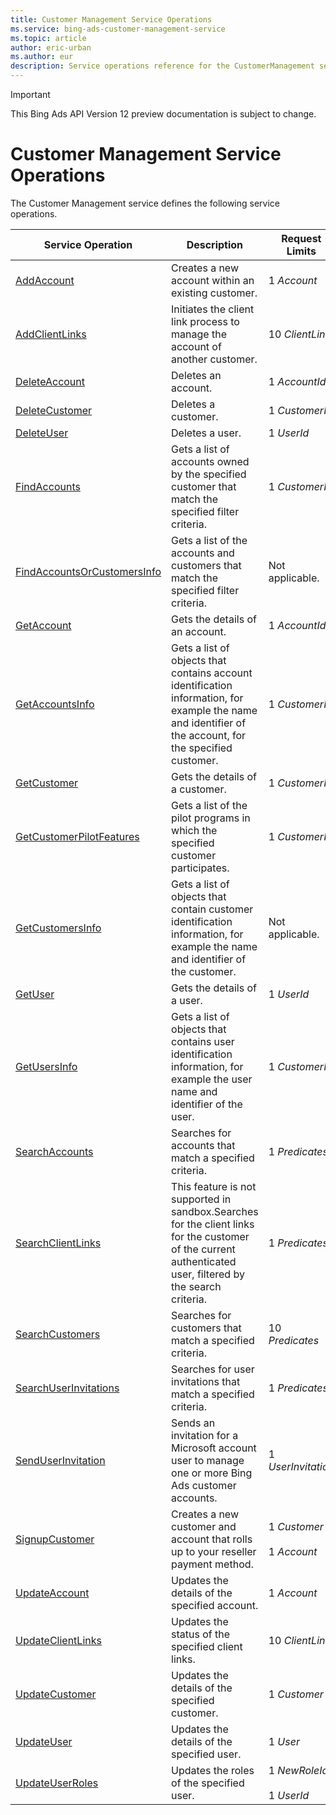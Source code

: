 ```yaml
---
title: Customer Management Service Operations
ms.service: bing-ads-customer-management-service
ms.topic: article
author: eric-urban
ms.author: eur
description: Service operations reference for the CustomerManagement service.
---
```

> [!IMPORTANT]
> This Bing Ads API Version 12 preview documentation is subject to change.
# Customer Management Service Operations
The Customer Management service defines the following service operations.

|Service Operation|Description|Request Limits|
|---|---|---|
|[AddAccount](addaccount.md)|Creates a new account within an existing customer.|1 *Account*|
|[AddClientLinks](addclientlinks.md)|Initiates the client link process to manage the account of another customer.|10 *ClientLink*|
|[DeleteAccount](deleteaccount.md)|Deletes an account.|1 *AccountId*|
|[DeleteCustomer](deletecustomer.md)|Deletes a customer.|1 *CustomerId*|
|[DeleteUser](deleteuser.md)|Deletes a user.|1 *UserId*|
|[FindAccounts](findaccounts.md)|Gets a list of accounts owned by the specified customer that match the specified filter criteria.|1 *CustomerId*|
|[FindAccountsOrCustomersInfo](findaccountsorcustomersinfo.md)|Gets a list of the accounts and customers that match the specified filter criteria.|Not applicable.|
|[GetAccount](getaccount.md)|Gets the details of an account.|1 *AccountId*|
|[GetAccountsInfo](getaccountsinfo.md)|Gets a list of objects that contains account identification information, for example the name and identifier of the account, for the specified customer.|1 *CustomerId*|
|[GetCustomer](getcustomer.md)|Gets the details of a customer.|1 *CustomerId*|
|[GetCustomerPilotFeatures](getcustomerpilotfeatures.md)|Gets a list of the pilot programs in which the specified customer participates.|1 *CustomerId*|
|[GetCustomersInfo](getcustomersinfo.md)|Gets a list of objects that contain customer identification information, for example the name and identifier of the customer.|Not applicable.|
|[GetUser](getuser.md)|Gets the details of a user.|1 *UserId*|
|[GetUsersInfo](getusersinfo.md)|Gets a list of objects that contains user identification information, for example the user name and identifier of the user.|1 *CustomerId*|
|[SearchAccounts](searchaccounts.md)|Searches for accounts that match a specified criteria.|1 *Predicates*|
|[SearchClientLinks](searchclientlinks.md)|This feature is not supported in sandbox.Searches for the client links for the customer of the current authenticated user, filtered by the search criteria.|1 *Predicates*|
|[SearchCustomers](searchcustomers.md)|Searches for customers that match a specified criteria.|10 *Predicates*|
|[SearchUserInvitations](searchuserinvitations.md)|Searches for user invitations that match a specified criteria.|1 *Predicates*|
|[SendUserInvitation](senduserinvitation.md)|Sends an invitation for  a Microsoft account user to manage one or more Bing Ads customer accounts.|1 *UserInvitation*|
|[SignupCustomer](signupcustomer.md)|Creates a new customer and account that rolls up to your reseller payment method.|1 *Customer*<br /><br />1 *Account*|
|[UpdateAccount](updateaccount.md)|Updates the details of the specified account.|1 *Account*|
|[UpdateClientLinks](updateclientlinks.md)|Updates the status of the specified client links.|10 *ClientLink*|
|[UpdateCustomer](updatecustomer.md)|Updates the details of the specified customer.|1 *Customer*|
|[UpdateUser](updateuser.md)|Updates the details of the specified user.|1 *User*|
|[UpdateUserRoles](updateuserroles.md)|Updates the roles of the specified user.|1 *NewRoleId*<br /><br />1 *UserId*|
